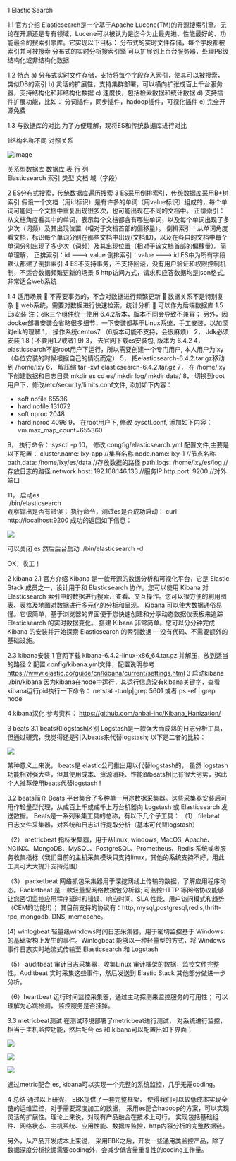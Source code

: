 
1 Elastic Search


1.1 官方介绍
Elasticsearch是一个基于Apache Lucene(TM)的开源搜索引擎。无论在开源还是专有领域，Lucene可以被认为是迄今为止最先进、性能最好的、功能最全的搜索引擎库。它实现以下目标：
	分布式的实时文件存储，每个字段都被索引并可被搜索
  分布式的实时分析搜索引擎
	可以扩展到上百台服务器，处理PB级结构化或非结构化数据

1.2 特点
a)	分布式实时文件存储，支持将每个字段存入索引，使其可以被搜索，类似DB的索引
b)	灵活的扩展性，支持集群部署，可以横向扩张成百上千台服务器，支持结构化和非结构化数据
c)	速度快，包括检索数据和统计数据
d)	支持插件扩展功能，比如： 分词插件，同步插件，hadoop插件，可视化插件
e)	完全开源免费


1.3 与数据库的对比
为了方便理解，现将ES和传统数据库进行对比

1结构名称不同
对照关系


![image](https://github.com/shines001/blog/blob/master/elk/picture/1.PNG)

关系型数据库       数据库             表              行                列  
Elasticsearch      索引               类型        文档                 域（字段）


2  ES分布式搜索，传统数据库遍历搜索
3  ES采用倒排索引，传统数据库采用B+树索引
  假设一个文档（用id标识）是有许多的单词（用value标识）组成的，每个单词可能同一个文档中重复出现很多次，也可能出现在不同的文档中。
正排索引：从文档角度看其中的单词，表示每个文档都含有哪些单词，以及每个单词出现了多少次（词频）及其出现位置（相对于文档首部的偏移量）。
倒排索引：从单词角度看文档，标识每个单词分别在那些文档中出现(文档ID)，以及在各自的文档中每个单词分别出现了多少次（词频）及其出现位置（相对于该文档首部的偏移量）。简单理解，
正排索引：id ---> value
倒排索引：value ---> id
ES中为所有字段默认都建了倒排索引
4 ES不支持事务，不支持回滚，没有用户验证和权限控制机制，不适合数据频繁更新的场景
5  http访问方式，请求和应答数据均是json格式, 非常适合web系统


1.4 适用场景
	不需要事务的，不会对数据进行频繁更新
	数据关系不是特别复杂
	web系统，需要对数据进行快速检索，统计分析
	可以作为后端数据库
1.5 Es安装
注：elk三个组件统一使用 6.4.2版本，版本不同会导致不兼容； 另外，因docker部署安装会省略很多细节，一下安装都基于Linux系统，手工安装，以加深对elk的理解
1，	操作系统centos7  （6版本可能不支持，会很麻烦）
2，	Jdk必须安装 1.8 ( 不要用1.7或者1.9)
3，	去官网下载es安装包,  版本为 6.4.2
4，	 elasticsearch不能root用户下运行，所以需要创建一个专门用户, 本人用户为lxy（各位安装的时候根据自己的情况而定）
5，	把elasticsearch-6.4.2.tar.gz移动到  /home/lxy
6，	解压缩  tar -xvf  elasticsearch-6.4.2.tar.gz
7，	在 /home/lxy  下创建数据和日志目录
mkdir   es
cd  es/
mkdir  log/
mkdir  data/
8，	切换到root用户下，修改/etc/security/limits.conf文件, 添加如下内容：
* soft nofile 65536
* hard nofile 131072
* soft nproc 2048
* hard nproc 4096
9， 在root用户下, 修改 sysctl.conf, 添加如下内容：
vm.max_map_count=655360


9，	执行命令：  sysctl -p
10，	修改  congfig/elasticsearch.yml  配置文件,主要是以下配置：
 cluster.name: lxy-app             //集群名称
 node.name: lxy-1                //节点名称
 path.data: /home/lxy/es/data      //存放数据的路径
 path.logs: /home/lxy/es/log       //存放日志的路径
 network.host: 192.168.146.133     //服务IP
 http.port: 9200                  //对外端口
    
11，	启动es    
./bin/elasticsearch   
观察输出是否有错误；
执行命令，测试es是否成功启动： curl  http://localhost:9200
成功的返回如下信息：

![](https://github.com/shines001/blog/blob/master/elk/picture/2.png)
 


可以关闭 es   然后后台启动 ./bin/elasticsearch  -d

OK，收工！


2 kibana
2.1 官方介绍
Kibana 是一款开源的数据分析和可视化平台，它是 Elastic Stack 成员之一，设计用于和 Elasticsearch 协作。您可以使用 Kibana 对 Elasticsearch 索引中的数据进行搜索、查看、交互操作。您可以很方便的利用图表、表格及地图对数据进行多元化的分析和呈现。
Kibana 可以使大数据通俗易懂。它很简单，基于浏览器的界面便于您快速创建和分享动态数据仪表板来追踪 Elasticsearch 的实时数据变化。
搭建 Kibana 非常简单。您可以分分钟完成 Kibana 的安装并开始探索 Elasticsearch 的索引数据 — 没有代码、不需要额外的基础设施。

2.3 kibana安装
1 官网下载 kibana-6.4.2-linux-x86_64.tar.gz  并解压，放到适当的路径
2 配置  config/kibana.yml文件，配置说明参考
https://www.elastic.co/guide/cn/kibana/current/settings.html
3  启动kibana    ./bin/kibana
因为kibana在node中运行，其运行信息没有kibana关键字，查看kibana运行pid执行一下命令：
netstat -tunlp|grep 5601   或者  ps -ef | grep node

4  kibana汉化
参考资料： https://github.com/anbai-inc/Kibana_Hanization/







3 beats 
3.1 beats和logstash区别
Logstash是一款强大而成熟的日志分析工具，但通过研究，我觉得还是引入beats来代替logstash;   以下是二者的比较：

![](https://github.com/shines001/blog/blob/master/elk/picture/3.PNG)

某种意义上来说， beats是 elastic公司推出用以代替logstash的，  虽然 logstash功能相对强大些，但其使用成本、资源消耗、性能跟beats相比有很大劣势，据此个人推荐使用beats代替logstash !


3.2 beats简介
Beats 平台集合了多种单一用途数据采集器。这些采集器安装后可用作轻量型代理，从成百上千或成千上万台机器向 Logstash 或 Elasticsearch 发送数据。
Beats是一系列采集工具的总称，有以下几个子工具：
（1） filebeat   
日志文件采集器，对系统和日志进行提取分析（基本可代替logstash）

（2） metricbeat 
 指标采集器，用于从linux, windows, MacOS, Apache、NGINX、MongoDB、MySQL、PostgreSQL、Prometheus、Redis 系统或者服务收集指标（我们目前的主机采集模块只支持linux，其他的系统支持不好，用此工具可大大提升支持范围）

（3） packetbeat
   网络抓包采集器用于深挖网线上传输的数据，了解应用程序动态。Packetbeat 是一款轻量型网络数据包分析器; 可监控HTTP 等网络协议能够让您密切监控应用程序延时和错误、响应时间、SLA 性能、用户访问模式和趋势（CEM的功能!!）； 其目前支持的协议有：http, mysql,postgresql,redis,thrift-rpc, mongodb, DNS, memcache。

(4)  winlogbeat
  轻量级windows时间日志采集器，用于密切监控基于 Windows 的基础架构上发生的事件。Winlogbeat 能够以一种轻量型的方式，将 Windows 事件日志实时地流式传输至 Elasticsearch 和 Logstash

（5） auditbeat
审计日志采集器，收集Linux 审计框架的数据，监控文件完整性。Auditbeat 实时采集这些事件，然后发送到 Elastic Stack 其他部分做进一步分析。 

 （6）heartbeat
   运行时间监控采集器，通过主动探测来监控服务的可用性； 可以理解为心跳检测， 监控服务是否挂掉。


3.3 metricbeat测试
在测试环境部署了metricbeat进行测试， 对系统进行监控，相当于主机监控功能，然后配合  es  和 kibana可以配置出如下界面；

 ![](https://github.com/shines001/blog/blob/master/elk/picture/4.png)
 
 ![](https://github.com/shines001/blog/blob/master/elk/picture/5.png)
 
 ![](https://github.com/shines001/blog/blob/master/elk/picture/6.png)



 
通过metric配合 es, kibana可以实现一个完整的系统监控，几乎无需coding。

4 总结
通过以上研究， EBK提供了一套完整框架， 使得我们可以较低成本实现全链的运维监控，对于需要深度加工的数据， 采用es配合hadoop的方案，可以实现灵活的扩展性。理论上来说，对现有产品融合在技术上可行， 实现包括基础组件、网络状态、主机系统、应用性能、数据库监控，http内容分析的完整数据链。

另外，从产品开发成本上来说， 采用EBK之后，开发一些通用类监控产品，除了数据深度分析挖掘需要coding外，会减少低含量重复性的coding工作量。
